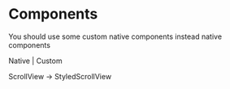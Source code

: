 # Components

You should use some custom native components instead native components

Native | Custom

ScrollView -> StyledScrollView
